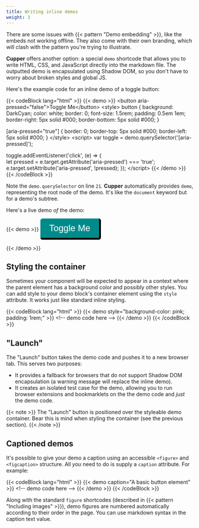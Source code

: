 ```yaml
---
title: Writing inline demos
weight: 3
---
```


There are some issues with {{< pattern "Demo embedding" >}}, like the embeds not working offline. They also come with their own branding, which will clash with the pattern you're trying to illustrate.

**Cupper** offers another option: a special `demo` shortcode that allows you to write HTML, CSS, and JavaScript directly into the markdown file. The outputted demo is encapsulated using Shadow DOM, so you don't have to worry about broken styles and global JS.

Here's the example code for an inline demo of a toggle button:

{{< codeBlock lang="html" >}}
&#x7b;{&lt; demo >}}
&lt;button aria-pressed="false">Toggle Me&lt;/button>
&lt;style>
button {
    background: DarkCyan;
    color: white;
    border: 0;
    font-size: 1.5rem;
    padding: 0.5em 1em;
    border-right: 5px solid #000;
    border-bottom: 5px solid #000;
}

[aria-pressed="true"] {
    border: 0;
    border-top: 5px solid #000;
    border-left: 5px solid #000;
}
&lt;/style>
&lt;script>
var toggle = demo.querySelector('[aria-pressed]');

toggle.addEventListener('click', (e) => {  
    let pressed = e.target.getAttribute('aria-pressed') === 'true';
    e.target.setAttribute('aria-pressed', !pressed);
});
&lt;/script>
&#x7b;{&lt; /demo >}}
{{< /codeBlock >}}

Note the `demo.querySelector` on line `21`. **Cupper** automatically provides `demo`, representing the root node of the demo. It's like the `document` keyword but for a demo's subtree.

Here's a live demo _of_ the demo:

{{< demo >}}
<button aria-pressed="false">Toggle Me</button>
<style>
button {
    background: DarkCyan;
    color: white;
    border: 0;
    border-radius: 0.25em;
    font-size: 1.5rem;
    padding: 0.5em 1em;
    border-right: 5px solid #000;
    border-bottom: 5px solid #000;
}

[aria-pressed="true"] {
  border: 0;
  border-top: 5px solid #000;
  border-left: 5px solid #000;
}
</style>
<script>
var toggle = demo.querySelector('[aria-pressed]');

toggle.addEventListener('click', function () {  
  var pressed = this.getAttribute('aria-pressed') === 'true';
  this.setAttribute('aria-pressed', !pressed);
});
</script>
{{< /demo >}}

## Styling the container

Sometimes your component will be expected to appear in a context where the parent element has a background color and possibly other styles. You can add style to your demo block's container element using the `style` attribute. It works just like standard inline styling.

{{< codeBlock lang="html" >}}
&#x7b;{&lt; demo style="background-color: pink; padding: 1rem;" >}}
&lt;!-- demo code here -->
&#x7b;{&lt; /demo >}}
{{< /codeBlock >}}

## "Launch"

The "Launch" button takes the demo code and pushes it to a new browser tab. This serves two purposes:

* It provides a fallback for browsers that do not support Shadow DOM encapsulation (a warning message will replace the inline demo).
* It creates an isolated test case for the demo, allowing you to run browser extensions and bookmarklets on the the demo code and _just_ the demo code.

{{< note >}}
The "Launch" button is positioned over the styleable demo container. Bear this is mind when styling the container (see the previous section).
{{< /note >}}

## Captioned demos

It's possible to give your demo a caption using an accessible `<figure>` and `<figcaption>` structure. All _you_ need to do is supply a `caption` attribute. For example:

{{< codeBlock lang="html" >}}
&#x7b;{&lt; demo caption="A basic button element" >}}
&lt;!-- demo code here -->
&#x7b;{&lt; /demo >}}
{{< /codeBlock >}}

Along with the standard `figure` shortcodes (described in {{< pattern "Including images" >}}), demo figures are numbered automatically according to their order in the page. You can use markdown syntax in the caption text value.
